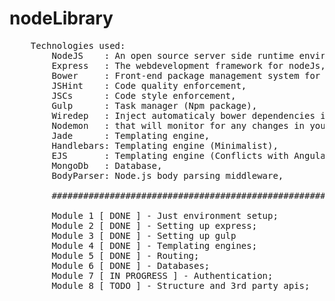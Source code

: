 # nodeLibrary
<pre>
    Technologies used: 
        NodeJS    : An open source server side runtime environment, 
        Express   : The webdevelopment framework for nodeJs, 
        Bower     : Front-end package management system for the web,
        JSHint    : Code quality enforcement, 
        JSCs      : Code style enforcement, 
        Gulp      : Task manager (Npm package), 
        Wiredep   : Inject automaticaly bower dependencies in app, 
        Nodemon   : that will monitor for any changes in your source and automatically restart your server,
        Jade      : Templating engine,
        Handlebars: Templating engine (Minimalist),
        EJS       : Templating engine (Conflicts with Angular),
        MongoDb   : Database,
	    BodyParser: Node.js body parsing middleware,
        
        #########################################################
        
        Module 1 [ DONE ] - Just environment setup;
        Module 2 [ DONE ] - Setting up express;
        Module 3 [ DONE ] - Setting up gulp
        Module 4 [ DONE ] - Templating engines;
        Module 5 [ DONE ] - Routing;
        Module 6 [ DONE ] - Databases;
        Module 7 [ IN PROGRESS ] - Authentication;
        Module 8 [ TODO ] - Structure and 3rd party apis;
</pre>
